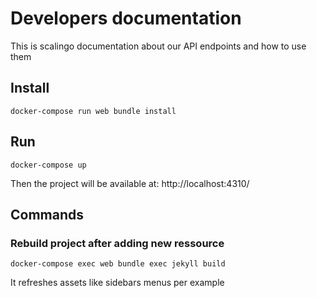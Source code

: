 # Developers documentation

This is scalingo documentation about our API endpoints and how to use them

## Install

```
docker-compose run web bundle install
```

## Run

```
docker-compose up
```

Then the project will be available at: http://localhost:4310/


## Commands

### Rebuild project after adding new ressource

```
docker-compose exec web bundle exec jekyll build
```

It refreshes assets like sidebars menus per example
